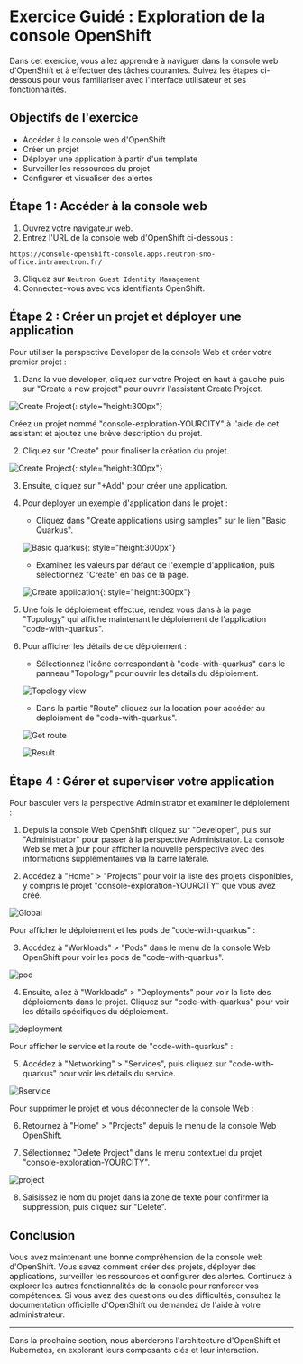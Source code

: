 # Exercice Guidé : Exploration de la console OpenShift

Dans cet exercice, vous allez apprendre à naviguer dans la console web d'OpenShift et à effectuer des tâches courantes. Suivez les étapes ci-dessous pour vous familiariser avec l'interface utilisateur et ses fonctionnalités.

## Objectifs de l'exercice

- Accéder à la console web d'OpenShift
- Créer un projet
- Déployer une application à partir d'un template
- Surveiller les ressources du projet
- Configurer et visualiser des alertes

## Étape 1 : Accéder à la console web

1. Ouvrez votre navigateur web.
2. Entrez l'URL de la console web d'OpenShift ci-dessous :
```shell
https://console-openshift-console.apps.neutron-sno-office.intraneutron.fr/
```
3. Cliquez sur `Neutron Guest Identity Management`
4. Connectez-vous avec vos identifiants OpenShift.

## Étape 2 : Créer un projet et déployer une application

Pour utiliser la perspective Developer de la console Web et créer votre premier projet :

1. Dans la vue developer, cliquez sur votre Project en haut à gauche puis sur  "Create a new project" pour ouvrir l'assistant Create Project.

![Create Project](./images/create_project.png){: style="height:300px"}

Créez un projet nommé "console-exploration-YOURCITY" à l'aide de cet assistant et ajoutez une brève description du projet.

2. Cliquez sur "Create" pour finaliser la création du projet.

![Create Project](./images/assistant_create_project.png){: style="height:300px"}


3. Ensuite, cliquez sur "+Add" pour créer une application.

4. Pour déployer un exemple d'application dans le projet :

   - Cliquez dans "Create applications using samples" sur le lien "Basic Quarkus".

   ![Basic quarkus](./images/basic_quarkus.png){: style="height:300px"}

   - Examinez les valeurs par défaut de l'exemple d'application, puis sélectionnez "Create" en bas de la page.

   ![Create application](./images/create_application.png){: style="height:300px"}


5. Une fois le déploiement effectué, rendez vous dans à la page "Topology" qui affiche maintenant le déploiement de l'application "code-with-quarkus".

6. Pour afficher les détails de ce déploiement :

   - Sélectionnez l'icône correspondant à "code-with-quarkus" dans le panneau "Topology" pour ouvrir les détails du déploiement.

   ![Topology view](./images/topology_view.png)

   - Dans la partie "Route" cliquez sur la location pour accéder au deploiement de "code-with-quarkus".

   ![Get route](./images/get_route.png)

   ![Result](./images/result_quarkus.png)

## Étape 4 : Gérer et superviser votre application

Pour basculer vers la perspective Administrator et examiner le déploiement :

1. Depuis la console Web OpenShift cliquez sur "Developer", puis sur "Administrator" pour passer à la perspective Administrator. La console Web se met à jour pour afficher la nouvelle perspective avec des informations supplémentaires via la barre latérale.

2. Accédez à "Home" > "Projects" pour voir la liste des projets disponibles, y compris le projet "console-exploration-YOURCITY" que vous avez créé.

![Global](./images/administrator_global_view.png)

Pour afficher le déploiement et les pods de "code-with-quarkus" :

3. Accédez à "Workloads" > "Pods" dans le menu de la console Web OpenShift pour voir les pods de "code-with-quarkus".

![pod](./images/pod_view.png)

4. Ensuite, allez à "Workloads" > "Deployments" pour voir la liste des déploiements dans le projet. Cliquez sur "code-with-quarkus" pour voir les détails spécifiques du déploiement.

![deployment](./images/deployments_view.png)

Pour afficher le service et la route de "code-with-quarkus" :

5. Accédez à "Networking" > "Services", puis cliquez sur "code-with-quarkus" pour voir les détails du service.

![Rservice](./images/service_view.png)

Pour supprimer le projet et vous déconnecter de la console Web :

6. Retournez à "Home" > "Projects" depuis le menu de la console Web OpenShift.

7. Sélectionnez "Delete Project" dans le menu contextuel du projet "console-exploration-YOURCITY".

![project](./images/project_delete.png)

8. Saisissez le nom du projet dans la zone de texte pour confirmer la suppression, puis cliquez sur "Delete".



## Conclusion

Vous avez maintenant une bonne compréhension de la console web d'OpenShift. Vous savez comment créer des projets, déployer des applications, surveiller les ressources et configurer des alertes. Continuez à explorer les autres fonctionnalités de la console pour renforcer vos compétences. Si vous avez des questions ou des difficultés, consultez la documentation officielle d'OpenShift ou demandez de l'aide à votre administrateur.

---

Dans la prochaine section, nous aborderons l'architecture d'OpenShift et Kubernetes, en explorant leurs composants clés et leur interaction.
